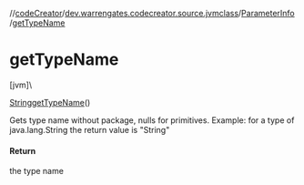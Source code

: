 //[codeCreator](../../../index.md)/[dev.warrengates.codecreator.source.jvmclass](../index.md)/[ParameterInfo](index.md)/[getTypeName](get-type-name.md)

# getTypeName

[jvm]\

[String](https://docs.oracle.com/javase/8/docs/api/java/lang/String.html)[getTypeName](get-type-name.md)()

Gets type name without package, nulls for primitives. Example: for a type of java.lang.String the return value is &quot;String&quot;

#### Return

the type name
